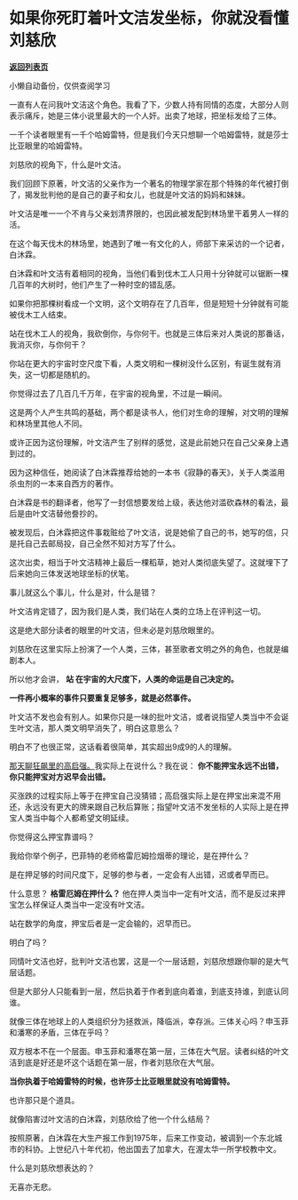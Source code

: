 # 如果你死盯着叶文洁发坐标，你就没看懂刘慈欣

[**返回列表页**](/gzh/记忆承载3)

小懒自动备份，仅供查阅学习

一直有人在问我叶文洁这个角色。我看了下，少数人持有同情的态度，大部分人则表示痛斥，她是三体小说里最大的一个人奸。出卖了地球，把坐标发给了三体。

一千个读者眼里有一千个哈姆雷特，但是我们今天只想聊一个哈姆雷特，就是莎士比亚眼里的哈姆雷特。

刘慈欣的视角下，什么是叶文洁。

我们回顾下原著，叶文洁的父亲作为一个著名的物理学家在那个特殊的年代被打倒了，揭发批判他的是自己的妻子和女儿，也就是叶文洁的妈妈和妹妹。

叶文洁是唯一一个不肯与父亲划清界限的，也因此被发配到林场里干着男人一样的活。

在这个每天伐木的林场里，她遇到了唯一有文化的人，师部下来采访的一个记者，白沐霖。

白沐霖和叶文洁有着相同的视角，当他们看到伐木工人只用十分钟就可以锯断一棵几百年的大树时，他们产生了一种时空的错乱感。

如果你把那棵树看成一个文明，这个文明存在了几百年，但是短短十分钟就有可能被伐木工人结束。

站在伐木工人的视角，我砍倒你，与你何干。也就是三体后来对人类说的那番话，我消灭你，与你何干？

你站在更大的宇宙时空尺度下看，人类文明和一棵树没什么区别，有诞生就有消失，这一切都是随机的。

你觉得过去了几百几千万年，在宇宙的视角里，不过是一瞬间。

这是两个人产生共鸣的基础，两个都是读书人，他们对生命的理解，对文明的理解和林场里其他人不同。

或许正因为这份理解，叶文洁产生了别样的感觉，这是此前她只在自己父亲身上遇到过的。

因为这种信任，她阅读了白沐霖推荐给她的一本书《寂静的春天》，关于人类滥用杀虫剂的一本来自西方的著作。

白沐霖是书的翻译者，他写了一封信想要发给上级，表达他对滥砍森林的看法，最后是由叶文洁替他誊抄的。

被发现后，白沐霖把这件事栽赃给了叶文洁，说是她偷了自己的书，她写的信，只是托自己去邮局投，自己全然不知对方写了什么。

这次出卖，相当于叶文洁精神上最后一棵稻草，她对人类彻底失望了。这就埋下了后来她向三体发送地球坐标的伏笔。

事儿就这么个事儿，什么是对，什么是错？

叶文洁肯定错了，因为我们是人类，我们站在人类的立场上在评判这一切。

这是绝大部分读者的眼里的叶文洁，但未必是刘慈欣眼里的。

刘慈欣在这里实际上扮演了一个人类，三体，甚至歌者文明之外的角色，也就是编剧本人。

所以他才会讲， **站 在宇宙的大尺度下，人类的命运是自己决定的。**

 **一件再小概率的事件只要重复足够多，就是必然事件。**

叶文洁不发也会有别人。如果你只是一味的批叶文洁，或者说指望人类当中不会诞生叶文洁，那人类文明早消失了，明白这意思么？

明白不了也很正常，这话看着很简单，其实超出9成9的人的理解。

[那天聊狂飙里的高启强。](http://mp.weixin.qq.com/s?__biz=MzU3NDc5Nzc0NQ==&mid=2247522315&idx=2&sn=900982c4278dff2d79b24acca0f1d78c&chksm=fd2e3ad5ca59b3c3a70cfc9331a7f41c53ad66243990880bc12d91b733e143afad484fb960e4&scene=21#wechat_redirect)我实际上在说什么？我在说：
**你不能押宝永远不出错，你只能押宝对方迟早会出错。**

买涨跌的过程实际上等于在押宝自己没猜错；高启强实际上是在押宝出来混不用还，永远没有更大的牌来跟自己秋后算账；指望叶文洁不发坐标的人实际上是在押宝人类当中每个人都希望文明延续。

你觉得这么押宝靠谱吗？

我给你举个例子，巴菲特的老师格雷厄姆捡烟蒂的理论，是在押什么？

是在押足够的时间尺度下，足够的参与者，一定会有人出错，迟或者早而已。

什么意思？ **格雷厄姆在押什么？** 他在押人类当中一定有叶文洁，而不是反过来押宝怎么样保证人类当中一定没有叶文洁。

站在数学的角度，押宝后者是一定会输的，迟早而已。

明白了吗？

同情叶文洁也好，批判叶文洁也罢，这是一个一层话题，刘慈欣想跟你聊的是大气层话题。

但是大部分人只能看到一层，然后执着于作者到底向着谁，到底支持谁，到底认同谁。

就像三体在地球上的人类组织分为拯救派，降临派，幸存派。三体关心吗？申玉菲和潘寒的矛盾，三体在乎吗？

双方根本不在一个层面。申玉菲和潘寒在第一层，三体在大气层。读者纠结的叶文洁到底是好还是坏这个话题在第一层，作者刘慈欣在大气层。

 **当你执着于哈姆雷特的时候，也许莎士比亚眼里就没有哈姆雷特。**

也许那只是个道具。

就像陷害过叶文洁的白沐霖，刘慈欣给了他一个什么结局？

按照原著，白沐霖在大生产报工作到1975年，后来工作变动，被调到一个东北城市的科协。上世纪八十年代初，他出国去了加拿大，在渥太华一所学校教中文。

什么是刘慈欣想表达的？

无喜亦无悲。

